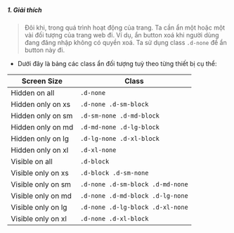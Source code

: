 ##### 1. Giải thích
> Đôi khi, trong quá trình hoạt động của trang. Ta cần ẩn một hoặc một vài đối tượng của trang web đi. Ví dụ, ẩn button xoá khi người dùng đang đăng nhập không có quyền xoá. Ta sử dụng class `.d-none` để ẩn button này đi.

- Dưới đây là bảng các class ẩn đối tượng tuỳ theo từng thiết bị cụ thể:

Screen Size |	Class
----|----
Hidden on all |	`.d-none`
Hidden only on xs |	`.d-none .d-sm-block`
Hidden only on sm |	`.d-sm-none .d-md-block`
Hidden only on md |	`.d-md-none .d-lg-block`
Hidden only on lg |	`.d-lg-none .d-xl-block`
Hidden only on xl |	`.d-xl-none`
Visible on all | `.d-block`
Visible only on xs | `.d-block .d-sm-none`
Visible only on sm | `.d-none .d-sm-block .d-md-none`
Visible only on md | `.d-none .d-md-block .d-lg-none`
Visible only on lg | `.d-none .d-lg-block .d-xl-none`
Visible only on xl | `.d-none .d-xl-block`
